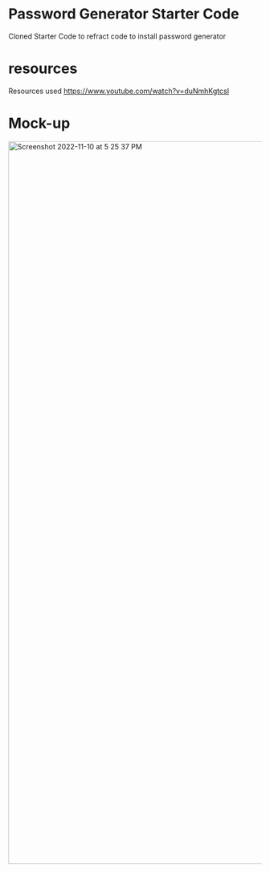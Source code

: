 # Password Generator Starter Code
Cloned Starter Code to refract code to install password generator
# resources 
Resources used https://www.youtube.com/watch?v=duNmhKgtcsI
# Mock-up
<img width="1440" alt="Screenshot 2022-11-10 at 5 25 37 PM" src="https://user-images.githubusercontent.com/115193125/201230226-6c7f0f14-7d01-45ce-bfd5-105a6f4a0172.png">